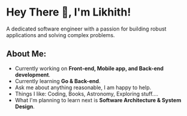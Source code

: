 # Hey There 👋, I'm Likhith!

A dedicated software engineer with a passion for building robust applications and solving complex problems. 
<br/>


## About Me:

- Currently working on **Front-end, Mobile app, and Back-end development**.
- Currently learning **Go & Back-end**.
- Ask me about anything reasonable, I am happy to help.
- Things I like: Coding, Books, Astronomy, Exploring stuff....
- What I'm planning to learn next is **Software Architecture & System Design**.

